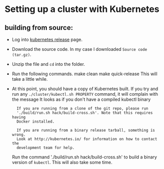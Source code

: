 # Setting up a cluster with Kubernetes


## building from source:

+ Log into [kubernetes release](https://github.com/kubernetes/kubernetes/releases) page.
+ Download the source code. In my case I downloaded `Source code (tar.gz)`.
+ Unzip the file and `cd` into the folder.
+ Run the following commands.
      make clean
      make quick-release
  This will take a little while.
+ At this point, you should have a copy of Kubernetes built. If you try and run any `./cluster/kubectl.sh PROPERTY` command, it will complain with the message
        It looks as if you don't have a compiled kubectl binary
        
        If you are running from a clone of the git repo, please run
        './build/run.sh hack/build-cross.sh'. Note that this requires having
        Docker installed.
        
        If you are running from a binary release tarball, something is        wrong.
        Look at http://kubernetes.io/ for information on how to contact the
        development team for help.
  Run the command './build/run.sh hack/build-cross.sh' to build a binary version of `kubectl`. This will also take some time.
